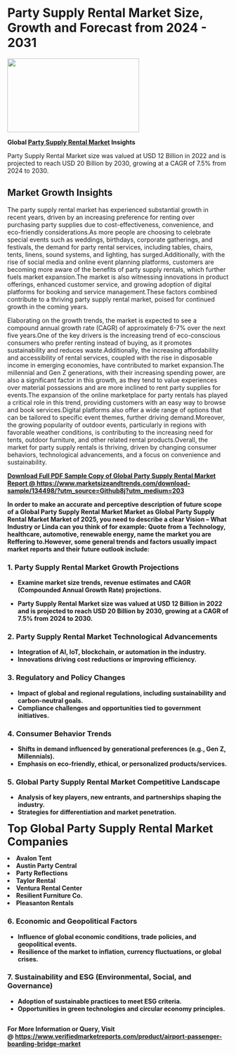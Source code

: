 <H1>Party Supply Rental Market Size, Growth and Forecast from 2024 - 2031</H1><img class="aligncenter size-medium wp-image-584254" src="https://thirdeyenews.in/wp-content/uploads/2024/09/Global-Market-Research-300x168.jpeg" alt="" width="300" height="168" /><p><strong>Global&nbsp;<a href="https://www.marketsizeandtrends.com/download-sample/134498/?utm_source=Github8j?utm_medium=203">Party Supply Rental Market</a> Insights</strong></p><p>Party Supply Rental Market size was valued at USD 12 Billion in 2022 and is projected to reach USD 20 Billion by 2030, growing at a CAGR of 7.5% from 2024 to 2030.</p><p><h2>Market Growth Insights</h2> <p>The party supply rental market has experienced substantial growth in recent years, driven by an increasing preference for renting over purchasing party supplies due to cost-effectiveness, convenience, and eco-friendly considerations.As more people are choosing to celebrate special events such as weddings, birthdays, corporate gatherings, and festivals, the demand for party rental services, including tables, chairs, tents, linens, sound systems, and lighting, has surged.Additionally, with the rise of social media and online event planning platforms, customers are becoming more aware of the benefits of party supply rentals, which further fuels market expansion.The market is also witnessing innovations in product offerings, enhanced customer service, and growing adoption of digital platforms for booking and service management.These factors combined contribute to a thriving party supply rental market, poised for continued growth in the coming years.</p> <p><strong><a href="#"></a></strong></p> <p>Elaborating on the growth trends, the market is expected to see a compound annual growth rate (CAGR) of approximately 6-7% over the next five years.One of the key drivers is the increasing trend of eco-conscious consumers who prefer renting instead of buying, as it promotes sustainability and reduces waste.Additionally, the increasing affordability and accessibility of rental services, coupled with the rise in disposable income in emerging economies, have contributed to market expansion.The millennial and Gen Z generations, with their increasing spending power, are also a significant factor in this growth, as they tend to value experiences over material possessions and are more inclined to rent party supplies for events.The expansion of the online marketplace for party rentals has played a critical role in this trend, providing customers with an easy way to browse and book services.Digital platforms also offer a wide range of options that can be tailored to specific event themes, further driving demand.Moreover, the growing popularity of outdoor events, particularly in regions with favorable weather conditions, is contributing to the increasing need for tents, outdoor furniture, and other related rental products.Overall, the market for party supply rentals is thriving, driven by changing consumer behaviors, technological advancements, and a focus on convenience and sustainability.</p> <p><strong><a href="#"></p><p><span class=""><strong>Download Full PDF Sample Copy of Global Party Supply Rental Market Report</strong> @ <a href="https://www.marketsizeandtrends.com/download-sample/134498/?utm_source=Github8j?utm_medium=203" target="_blank">https://www.marketsizeandtrends.com/download-sample/134498/?utm_source=Github8j?utm_medium=203</a></span></p><p>In order to make an accurate and perceptive description of future scope of a Global&nbsp;Party Supply Rental Market Market as Global&nbsp;Party Supply Rental Market Market of 2025, you need to describe a clear Vision &ndash; What Industry or Linda can you think of for example: Quote from a Technology, healthcare, automotive, renewable energy, name the market you are Reffering to.However, some general trends and factors usually impact market reports and their future outlook include:</p><h3>1.&nbsp;<strong>Party Supply Rental Market Growth Projections</strong></h3><ul><li>Examine market size trends, revenue estimates and CAGR (Compounded Annual Growth Rate) projections.</li><li><p>Party Supply Rental Market size was valued at USD 12 Billion in 2022 and is projected to reach USD 20 Billion by 2030, growing at a CAGR of 7.5% from 2024 to 2030.</p></li></ul><h3>2.&nbsp;<strong>Party Supply Rental Market Technological Advancements</strong></h3><ul><li>Integration of AI, IoT, blockchain, or automation in the industry.</li><li>Innovations driving cost reductions or improving efficiency.</li></ul><h3>3.&nbsp;<strong>Regulatory and Policy Changes</strong></h3><ul><li>Impact of global and regional regulations, including sustainability and carbon-neutral goals.</li><li>Compliance challenges and opportunities tied to government initiatives.</li></ul><h3>4.&nbsp;<strong>Consumer Behavior Trends</strong></h3><ul><li>Shifts in demand influenced by generational preferences (e.g., Gen Z, Millennials).</li><li>Emphasis on eco-friendly, ethical, or personalized products/services.</li></ul><h3>5.&nbsp;<strong>Global Party Supply Rental Market Competitive Landscape</strong></h3><ul><li>Analysis of key players, new entrants, and partnerships shaping the industry.</li><li>Strategies for differentiation and market penetration.</li></ul><p data-pm-slice="1 1 []"><span style="color: inherit; font-family: inherit; font-size: 25px;">Top Global Party Supply Rental Market Companies</span></p><div class="" data-test-id=""><p><li>Avalon Tent</li><li> Austin Party Central</li><li> Party Reflections</li><li> Taylor Rental</li><li> Ventura Rental Center</li><li> Resilient Furniture Co.</li><li> Pleasanton Rentals</li></p></div><h3>6.&nbsp;<strong>Economic and Geopolitical Factors</strong></h3><ul><li>Influence of global economic conditions, trade policies, and geopolitical events.</li><li>Resilience of the market to inflation, currency fluctuations, or global crises.</li></ul><h3>7.&nbsp;<strong>Sustainability and ESG (Environmental, Social, and Governance)</strong></h3><ul><li>Adoption of sustainable practices to meet ESG criteria.</li><li>Opportunities in green technologies and circular economy principles.</li></ul><h2><strong style="font-size: 14px;">For More Information or Query, Visit @&nbsp;</strong><a style="background-color: #ffffff; font-size: 14px;" href="https://www.marketsizeandtrends.com/report/party-supply-rental-market/" target="_blank">https://www.verifiedmarketreports.com/product/airport-passenger-boarding-bridge-market</a></h2>